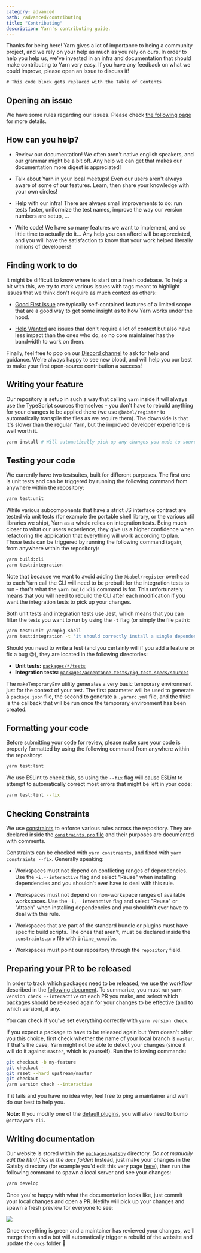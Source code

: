 ```yaml
---
category: advanced
path: /advanced/contributing
title: "Contributing"
description: Yarn's contributing guide.
---
```


Thanks for being here! Yarn gives a lot of importance to being a community project, and we rely on your help as much as you rely on ours. In order to help you help us, we've invested in an infra and documentation that should make contributing to Yarn very easy. If you have any feedback on what we could improve, please open an issue to discuss it!

```toc
# This code block gets replaced with the Table of Contents
```

## Opening an issue

We have some rules regarding our issues. Please check [the following page](/advanced/sherlock) for more details.

## How can you help?

- Review our documentation! We often aren't native english speakers, and our grammar might be a bit off. Any help we can get that makes our documentation more digest is appreciated!

- Talk about Yarn in your local meetups! Even our users aren't always aware of some of our features. Learn, then share your knowledge with your own circles!

- Help with our infra! There are always small improvements to do: run tests faster, uniformize the test names, improve the way our version numbers are setup, ...

- Write code! We have so many features we want to implement, and so little time to actually do it... Any help you can afford will be appreciated, and you will have the satisfaction to know that your work helped literally millions of developers!

## Finding work to do

It might be difficult to know where to start on a fresh codebase. To help a bit with this, we try to mark various issues with tags meant to highlight issues that we think don't require as much context as others:

- [Good First Issue](https://github.com/yarnpkg/berry/issues?q=is%3Aissue+is%3Aopen+label%3A%22good+first+issue%22) are typically self-contained features of a limited scope that are a good way to get some insight as to how Yarn works under the hood.

- [Help Wanted](https://github.com/yarnpkg/berry/issues?q=is%3Aissue+is%3Aopen+label%3A%22help+wanted%22) are issues that don't require a lot of context but also have less impact than the ones who do, so no core maintainer has the bandwidth to work on them.

Finally, feel free to pop on our [Discord channel](https://discordapp.com/invite/yarnpkg) to ask for help and guidance. We're always happy to see new blood, and will help you our best to make your first open-source contribution a success!

## Writing your feature

Our repository is setup in such a way that calling `yarn` inside it will always use the TypeScript sources themselves - you don't have to rebuild anything for your changes to be applied there (we use `@babel/register` to automatically transpile the files as we require them). The downside is that it's slower than the regular Yarn, but the improved developer experience is well worth it.

```bash
yarn install # Will automatically pick up any changes you made to sources
```

## Testing your code

We currently have two testsuites, built for different purposes. The first one is unit tests and can be triggered by running the following command from anywhere within the repository:

```bash
yarn test:unit
```

While various subcomponents that have a strict JS interface contract are tested via unit tests (for example the portable shell library, or the various util libraries we ship), Yarn as a whole relies on integration tests. Being much closer to what our users experience, they give us a higher confidence when refactoring the application that everything will work according to plan. Those tests can be triggered by running the following command (again, from anywhere within the repository):

```bash
yarn build:cli
yarn test:integration
```

Note that because we want to avoid adding the `@babel/register` overhead to each Yarn call the CLI will need to be prebuilt for the integration tests to run - that's what the `yarn build:cli` command is for. This unfortunately means that you will need to rebuild the CLI after each modification if you want the integration tests to pick up your changes.

Both unit tests and integration tests use Jest, which means that you can filter the tests you want to run by using the `-t` flag (or simply the file path):

```bash
yarn test:unit yarnpkg-shell
yarn test:integration -t 'it should correctly install a single dependency that contains no sub-dependencies'
```

Should you need to write a test (and you certainly will if you add a feature or fix a bug 😉), they are located in the following directories:

- **Unit tests:** [`packages/*/tests`](https://github.com/search?utf8=%E2%9C%93&q=repo%3Ayarnpkg%2Fberry+filename%3Atest.ts+language%3ATypeScript+language%3ATypeScript&type=Code&ref=advsearch&l=TypeScript&l=TypeScript)
- **Integration tests:** [`packages/acceptance-tests/pkg-test-specs/sources`](https://github.com/yarnpkg/berry/tree/master/packages/acceptance-tests/pkg-tests-specs/sources)

The `makeTemporaryEnv` utility generates a very basic temporary environment just for the context of your test. The first parameter will be used to generate a `package.json` file, the second to generate a `.yarnrc.yml` file, and the third is the callback that will be run once the temporary environment has been created.

## Formatting your code

Before submitting your code for review, please make sure your code is properly formatted by using the following command from anywhere within the repository:

```bash
yarn test:lint
```

We use ESLint to check this, so using the `--fix` flag will cause ESLint to attempt to automatically correct most errors that might be left in your code:

```bash
yarn test:lint --fix
```

## Checking Constraints

We use [constraints](/features/constraints) to enforce various rules across the repository. They are declared inside the [`constraints.pro` file](https://github.com/yarnpkg/berry/blob/master/constraints.pro) and their purposes are documented with comments.

Constraints can be checked with `yarn constraints`, and fixed with `yarn constraints --fix`. Generally speaking:

- Workspaces must not depend on conflicting ranges of dependencies. Use the `-i,--interactive` flag and select "Reuse" when installing dependencies and you shouldn't ever have to deal with this rule.

- Workspaces must not depend on non-workspace ranges of available workspaces. Use the `-i,--interactive` flag and select "Reuse" or "Attach" when installing dependencies and you shouldn't ever have to deal with this rule.

- Workspaces that are part of the standard bundle or plugins must have specific build scripts. The ones that aren't, must be declared inside the `constraints.pro` file with `inline_compile`.

- Workspaces must point our repository through the `repository` field.

## Preparing your PR to be released

In order to track which packages need to be released, we use the workflow described in the [following document](/features/release-workflow). To summarize, you must run `yarn version check --interactive` on each PR you make, and select which packages should be released again for your changes to be effective (and to which version), if any.

You can check if you've set everything correctly with `yarn version check`.

If you expect a package to have to be released again but Yarn doesn't offer you this choice, first check whether the name of your local branch is `master`. If that's the case, Yarn might not be able to detect your changes (since it will do it against `master`, which is yourself). Run the following commands:

```bash
git checkout -b my-feature
git checkout -
git reset --hard upstream/master
git checkout -
yarn version check --interactive
```

If it fails and you have no idea why, feel free to ping a maintainer and we'll do our best to help you.

**Note:** If you modify one of the [default plugins](https://github.com/yarnpkg/berry#default-plugins), you will also need to bump `@orta/yarn-cli`.

## Writing documentation

Our website is stored within the [`packages/gatsby`](https://github.com/yarnpkg/berry/tree/master/packages/gatsby) directory. *Do not manually edit the html files in the `docs` folder!* Instead, just make your changes in the Gatsby directory (for example you'd edit this very page [here](https://github.com/yarnpkg/berry/blob/master/packages/gatsby/content/advanced/contributing.md)), then run the following command to spawn a local server and see your changes:

```bash
yarn develop
```

Once you're happy with what the documentation looks like, just commit your local changes and open a PR. Netlify will pick up your changes and spawn a fresh preview for everyone to see:

![](https://user-images.githubusercontent.com/1037931/61949789-3cc09300-afac-11e9-9817-89e97771a4e1.png)

Once everything is green and a maintainer has reviewed your changes, we'll merge them and a bot will automatically trigger a rebuild of the website and update the `docs` folder 🙂
